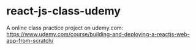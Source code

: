 # react-js-class-udemy
A online class practice project on udemy.com: https://www.udemy.com/course/building-and-deploying-a-reactjs-web-app-from-scratch/
